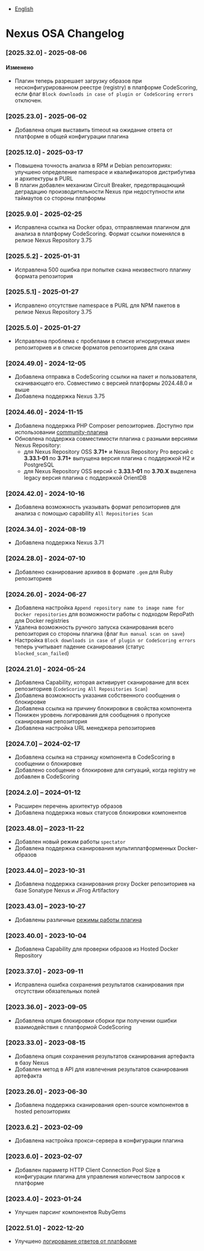 - [English](../../changelog/nexus-changelog.en/)

# Nexus OSA Changelog

### [2025.32.0] - 2025-08-06

#### Изменено

- Плагин теперь разрешает загрузку образов при несконфигурированном реестре (registry) в платформе CodeScoring, если флаг `Block downloads in case of plugin or CodeScoring errors` отключен.

### [2025.23.0] - 2025-06-02

- Добавлена опция выставить timeout на ожидание ответа от платформе в общей конфигурации плагина

### [2025.12.0] - 2025-03-17

- Повышена точность анализа в RPM и Debian репозиториях: улучшено определение namespace и квалификаторов дистрибутива и архитектуры в PURL
- В плагин добавлен механизм Circuit Breaker, предотвращающий деградацию производительности Nexus при недоступности или таймаутов со стороны платформы

### [2025.9.0] - 2025-02-25

- Исправлена ссылка на Docker образ, отправляемая плагином для анализа в платформу CodeScoring. Формат ссылки поменялся в релизе Nexus Repository 3.75

### [2025.5.2] - 2025-01-31

- Исправлена 500 ошибка при попытке скана неизвестного плагину формата репозитория

### [2025.5.1] - 2025-01-27

- Исправлено отсутствие namespace в PURL для NPM пакетов в релизе Nexus Repository 3.75

### [2025.5.0] - 2025-01-27

- Исправлена проблема с пробелами в списке игнорируемых имен репозиториев и в списке форматов репозиториев для скана

### [2024.49.0] - 2024-12-05

- Добавлена отправка в CodeScoring ссылки на пакет и пользователя, скачивающего его. Cовместимо с версией платформы 2024.48.0 и выше
- Добавлена поддержка Nexus 3.75

### [2024.46.0] - 2024-11-15

- Добавлена поддержка PHP Composer репозиториев. Доступно при использовании [community-плагина](https://github.com/sonatype-nexus-community/nexus-repository-composer/tree/master)
- Обновлена поддержка совместимости плагина с разными версиями Nexus Repository:
  - для Nexus Repository OSS **3.71+** и Nexus Repository Pro версий с **3.33.1-01** по **3.71+** выпущена версия плагина с поддержкой H2 и PostgreSQL
  - для Nexus Repository OSS версий с **3.33.1-01** по **3.70.Х** выделена legacy версия плагина с поддержкой OrientDB

### [2024.42.0] - 2024-10-16

- Добавлена возможность указывать формат репозиториев для анализа с помощью capability `All Repositories Scan`

### [2024.34.0] - 2024-08-19

- Добавлена поддержка Nexus 3.71

### [2024.28.0] - 2024-07-10

- Добавлено сканирование архивов в формате `.gem` для Ruby репозиториев

### [2024.26.0] - 2024-06-27

- Добавлена настройка `Append repository name to image name for Docker repositories` для возможности работы с подходом RepoPath для Docker registries
- Удалена возможность ручного запуска сканирования всего репозитория со стороны плагина (флаг `Run manual scan on save`)
- Настройка `Block downloads in case of plugin or CodeScoring errors` теперь учитывает падение сканирования (статус `blocked_scan_failed`)

### [2024.21.0] - 2024-05-24

- Добавлена Capability, которая активирует сканирование для всех репозиториев (`CodeScoring All Repositories Scan`)
- Добавлена возможность указания собственного сообщения о блокировке
- Добавлена ссылка на причину блокировки в свойства компонента
- Понижен уровень логирования для сообщения о пропуске сканирования репозитория
- Добавлена настройка URL менеджера репозиториев

### [2024.7.0] – 2024-02-17

- Добавлена ссылка на страницу компонента в CodeScoring в сообщении о блокировке
- Добавлено сообщение о блокировке для ситуаций, когда registry не добавлен в CodeScoring

### [2024.2.0] – 2024–01-12

- Расширен перечень архитектур образов
- Добавлена поддержка новых статусов блокировки компонентов

### [2023.48.0] – 2023-11-22

- Добавлен новый режим работы `spectator`
- Добавлена поддержка сканирования мультиплатформенных Docker-образов

### [2023.44.0] – 2023-10-31

- Добавлена поддержка сканирования proxy Docker репозиториев на базе Sonatype Nexus и JFrog Artifactory

### [2023.43.0] – 2023-10-27

- Добавлены различные [режимы работы плагина](/osa/nexus_osa/#_3)

### [2023.40.0] - 2023-10-04

- Добавлена Capability для проверки образов из Hosted Docker Repository

### [2023.37.0] - 2023-09-11

- Исправлена ошибка сохранения результатов сканирования при отсутствии обязательных полей

### [2023.36.0] - 2023-09-05

- Добавлена опция блокировки сборки при получении ошибки взаимодействия с платформой CodeScoring

### [2023.33.0] - 2023-08-15

- Добавлена опция сохранения результатов сканирования артефакта в базу Nexus
- Добавлен метод в API для извлечения результатов сканирования артефакта

### [2023.26.0] - 2023-06-30

- Добавлена поддержка сканирования open-source компонентов в hosted репозиториях

### [2023.6.2] - 2023-02-09

- Добавлена настройка прокси-сервера в конфигурации плагина

### [2023.6.0] - 2023-02-07

- Добавлен параметр HTTP Client Connection Pool Size в конфигурации плагина для управления количеством запросов к платформе

### [2023.4.0] - 2023-01-24

- Улучшен парсинг компонентов RubyGems

### [2022.51.0] - 2022-12-20

- Улучшено [логирование ответов от платформе](/osa/nexus_osa/#_4)
